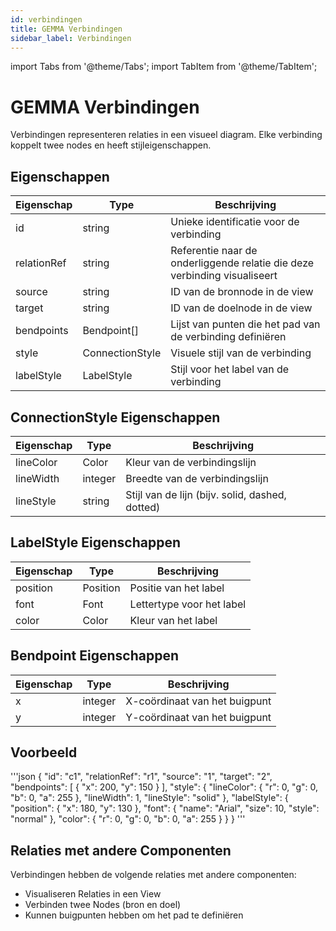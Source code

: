 ```yaml
---
id: verbindingen
title: GEMMA Verbindingen
sidebar_label: Verbindingen
---
```


import Tabs from '@theme/Tabs';
import TabItem from '@theme/TabItem';

# GEMMA Verbindingen

Verbindingen representeren relaties in een visueel diagram. Elke verbinding koppelt twee nodes en heeft stijleigenschappen.

## Eigenschappen

| Eigenschap | Type | Beschrijving |
|------------|------|-------------|
| id | string | Unieke identificatie voor de verbinding |
| relationRef | string | Referentie naar de onderliggende relatie die deze verbinding visualiseert |
| source | string | ID van de bronnode in de view |
| target | string | ID van de doelnode in de view |
| bendpoints | Bendpoint[] | Lijst van punten die het pad van de verbinding definiëren |
| style | ConnectionStyle | Visuele stijl van de verbinding |
| labelStyle | LabelStyle | Stijl voor het label van de verbinding |

## ConnectionStyle Eigenschappen

| Eigenschap | Type | Beschrijving |
|------------|------|-------------|
| lineColor | Color | Kleur van de verbindingslijn |
| lineWidth | integer | Breedte van de verbindingslijn |
| lineStyle | string | Stijl van de lijn (bijv. solid, dashed, dotted) |

## LabelStyle Eigenschappen

| Eigenschap | Type | Beschrijving |
|------------|------|-------------|
| position | Position | Positie van het label |
| font | Font | Lettertype voor het label |
| color | Color | Kleur van het label |

## Bendpoint Eigenschappen

| Eigenschap | Type | Beschrijving |
|------------|------|-------------|
| x | integer | X-coördinaat van het buigpunt |
| y | integer | Y-coördinaat van het buigpunt |

## Voorbeeld

'''json
{
  "id": "c1",
  "relationRef": "r1",
  "source": "1",
  "target": "2",
  "bendpoints": [
    {
      "x": 200,
      "y": 150
    }
  ],
  "style": {
    "lineColor": {
      "r": 0,
      "g": 0,
      "b": 0,
      "a": 255
    },
    "lineWidth": 1,
    "lineStyle": "solid"
  },
  "labelStyle": {
    "position": {
      "x": 180,
      "y": 130
    },
    "font": {
      "name": "Arial",
      "size": 10,
      "style": "normal"
    },
    "color": {
      "r": 0,
      "g": 0,
      "b": 0,
      "a": 255
    }
  }
}
'''

## Relaties met andere Componenten

Verbindingen hebben de volgende relaties met andere componenten:

- Visualiseren Relaties in een View
- Verbinden twee Nodes (bron en doel)
- Kunnen buigpunten hebben om het pad te definiëren 